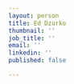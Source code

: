 ```yaml
---
layout: person
title: Ed Dzurko
thumbnail: ''
job_title: ''
email: ''
linkedin: ''
published: false

---
```

